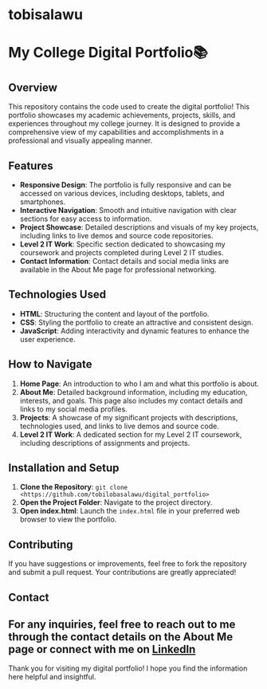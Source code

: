 # tobisalawu

# My College Digital Portfolio📚

## Overview
This repository contains the code used to create the digital portfolio! This portfolio showcases my academic achievements, projects, skills, and experiences throughout my college journey. It is designed to provide a comprehensive view of my capabilities and accomplishments in a professional and visually appealing manner.

## Features
- **Responsive Design**: The portfolio is fully responsive and can be accessed on various devices, including desktops, tablets, and smartphones.
- **Interactive Navigation**: Smooth and intuitive navigation with clear sections for easy access to information.
- **Project Showcase**: Detailed descriptions and visuals of my key projects, including links to live demos and source code repositories.
- **Level 2 IT Work**: Specific section dedicated to showcasing my coursework and projects completed during Level 2 IT studies.
- **Contact Information**: Contact details and social media links are available in the About Me page for professional networking.

## Technologies Used
- **HTML**: Structuring the content and layout of the portfolio.
- **CSS**: Styling the portfolio to create an attractive and consistent design.
- **JavaScript**: Adding interactivity and dynamic features to enhance the user experience.

## How to Navigate
1. **Home Page**: An introduction to who I am and what this portfolio is about.
2. **About Me**: Detailed background information, including my education, interests, and goals. This page also includes my contact details and links to my social media profiles.
3. **Projects**: A showcase of my significant projects with descriptions, technologies used, and links to live demos and source code.
4. **Level 2 IT Work**: A dedicated section for my Level 2 IT coursework, including descriptions of assignments and projects.

## Installation and Setup
1. **Clone the Repository**: `git clone <https://github.com/tobilobasalawu/digital_portfolio>`
2. **Open the Project Folder**: Navigate to the project directory.
3. **Open index.html**: Launch the `index.html` file in your preferred web browser to view the portfolio.

## Contributing
If you have suggestions or improvements, feel free to fork the repository and submit a pull request. Your contributions are greatly appreciated!

## Contact
For any inquiries, feel free to reach out to me through the contact details on the About Me page or connect with me on [LinkedIn](https://www.linkedin.com/in/oluwatobi-s)
---

Thank you for visiting my digital portfolio! I hope you find the information here helpful and insightful.
